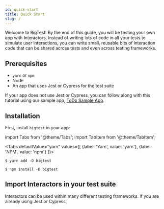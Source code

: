 ```yaml
---
id: quick-start
title: Quick Start
slug: /
---
```


Welcome to BigTest! By the end of this guide, you will be testing your own app
with Interactors.
Instead of writing lots of code in all your tests to simulate user interactions,
you can write small, reusable bits of interaction code that can be shared across
tests and even across testing frameworks.

<!-- 

1-2 sentences saying what Interactors are. These sentences address the question “what is this for?” and “why is this valuable to me?”
1 sentence that says what you will accomplish by the end of the quickstart
-->

## Prerequisites

- `yarn` or `npm`
- Node
- An app that uses Jest or Cypress for the test suite

If your app does not use Jest or Cypress, you can follow along with this
tutorial using our sample app, [ToDo Sample App](#todo).

## Installation

First, install `bigtest` in your app:

import Tabs from '@theme/Tabs';
import TabItem from '@theme/TabItem';

<Tabs
  defaultValue="yarn"
  values={[
    {label: 'Yarn', value: 'yarn'},
    {label: 'NPM', value: 'npm'}
  ]}>
  <TabItem value="yarn">
    <pre><code>$ yarn add -D bigtest</code></pre>
  </TabItem>
  <TabItem value="npm">
    <pre><code>$ npm install -D bigtest</code></pre>
  </TabItem>
</Tabs>


## Import Interactors in your test suite

Interactors can be used within many different testing frameworks.
If you are already using Jest or Cypress,


<!--

Install dependencies in an existing app that has a test suite set up

We will cover Cypress first as we work, and include Jest when it’s ready. We can show both frameworks using Tabs in Docusaurus. Need to be careful to not explain the code samples in depth so that we do not overlap too much with Integrations, and also so that the prose fits both libraries
Show importing a Button interactor, using it, and running the tests to see that they pass.
Show importing a text input interactor, using it, and running tests to see that they pass
Next steps section - invite readers to continue reading the Guides. Link to where to get help.


- jonas: Interactor: an object which describes a type of UI element in an application and provides actions to interact with elements of this type, as well as assertions to check against them. (note: the term interactor is actually a bit overloaded, since we use it to describe both the abstract definition of an interactor, and also a specific instance of it, i.e. Button vs Button("Submit"), my definition describes the former)

-->